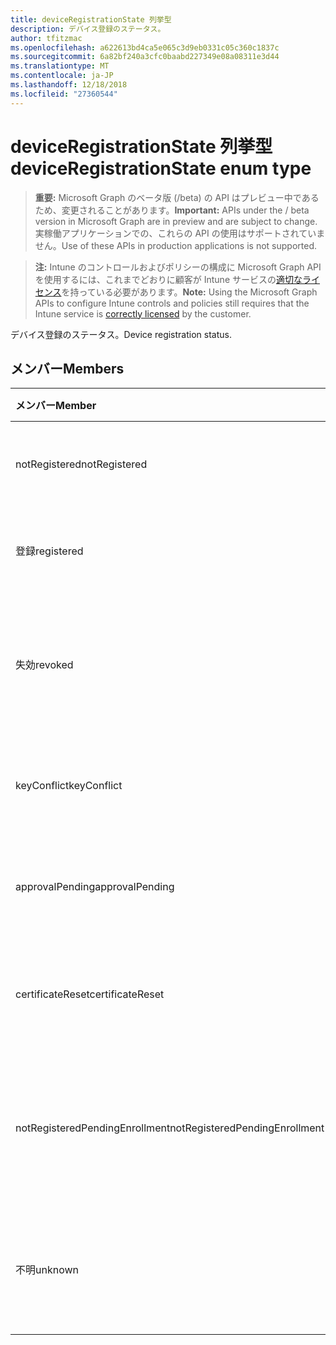 ```yaml
---
title: deviceRegistrationState 列挙型
description: デバイス登録のステータス。
author: tfitzmac
ms.openlocfilehash: a622613bd4ca5e065c3d9eb0331c05c360c1837c
ms.sourcegitcommit: 6a82bf240a3cfc0baabd227349e08a08311e3d44
ms.translationtype: MT
ms.contentlocale: ja-JP
ms.lasthandoff: 12/18/2018
ms.locfileid: "27360544"
---
```

# <a name="deviceregistrationstate-enum-type"></a><span data-ttu-id="8172c-103">deviceRegistrationState 列挙型</span><span class="sxs-lookup"><span data-stu-id="8172c-103">deviceRegistrationState enum type</span></span>

> <span data-ttu-id="8172c-104">**重要:** Microsoft Graph のベータ版 (/beta) の API はプレビュー中であるため、変更されることがあります。</span><span class="sxs-lookup"><span data-stu-id="8172c-104">**Important:** APIs under the / beta version in Microsoft Graph are in preview and are subject to change.</span></span> <span data-ttu-id="8172c-105">実稼働アプリケーションでの、これらの API の使用はサポートされていません。</span><span class="sxs-lookup"><span data-stu-id="8172c-105">Use of these APIs in production applications is not supported.</span></span>

> <span data-ttu-id="8172c-106">**注:** Intune のコントロールおよびポリシーの構成に Microsoft Graph API を使用するには、これまでどおりに顧客が Intune サービスの[適切なライセンス](https://go.microsoft.com/fwlink/?linkid=839381)を持っている必要があります。</span><span class="sxs-lookup"><span data-stu-id="8172c-106">**Note:** Using the Microsoft Graph APIs to configure Intune controls and policies still requires that the Intune service is [correctly licensed](https://go.microsoft.com/fwlink/?linkid=839381) by the customer.</span></span>

<span data-ttu-id="8172c-107">デバイス登録のステータス。</span><span class="sxs-lookup"><span data-stu-id="8172c-107">Device registration status.</span></span>
## <a name="members"></a><span data-ttu-id="8172c-108">メンバー</span><span class="sxs-lookup"><span data-stu-id="8172c-108">Members</span></span>
|<span data-ttu-id="8172c-109">メンバー</span><span class="sxs-lookup"><span data-stu-id="8172c-109">Member</span></span>|<span data-ttu-id="8172c-110">値</span><span class="sxs-lookup"><span data-stu-id="8172c-110">Value</span></span>|<span data-ttu-id="8172c-111">説明</span><span class="sxs-lookup"><span data-stu-id="8172c-111">Description</span></span>|
|:---|:---|:---|
|<span data-ttu-id="8172c-112">notRegistered</span><span class="sxs-lookup"><span data-stu-id="8172c-112">notRegistered</span></span>|<span data-ttu-id="8172c-113">0</span><span class="sxs-lookup"><span data-stu-id="8172c-113">0</span></span>|<span data-ttu-id="8172c-114">デバイスは登録されていません。</span><span class="sxs-lookup"><span data-stu-id="8172c-114">The device is not registered.</span></span>|
|<span data-ttu-id="8172c-115">登録</span><span class="sxs-lookup"><span data-stu-id="8172c-115">registered</span></span>|<span data-ttu-id="8172c-116">2</span><span class="sxs-lookup"><span data-stu-id="8172c-116">2</span></span>|<span data-ttu-id="8172c-117">デバイスが登録されています。</span><span class="sxs-lookup"><span data-stu-id="8172c-117">The device is registered.</span></span>|
|<span data-ttu-id="8172c-118">失効</span><span class="sxs-lookup"><span data-stu-id="8172c-118">revoked</span></span>|<span data-ttu-id="8172c-119">3</span><span class="sxs-lookup"><span data-stu-id="8172c-119">3</span></span>|<span data-ttu-id="8172c-120">デバイスがブロックされている、消去した廃止します。</span><span class="sxs-lookup"><span data-stu-id="8172c-120">The device has been blocked, wiped or retired.</span></span>|
|<span data-ttu-id="8172c-121">keyConflict</span><span class="sxs-lookup"><span data-stu-id="8172c-121">keyConflict</span></span>|<span data-ttu-id="8172c-122">4</span><span class="sxs-lookup"><span data-stu-id="8172c-122">4</span></span>|<span data-ttu-id="8172c-123">デバイスには、キーの競合があります。</span><span class="sxs-lookup"><span data-stu-id="8172c-123">The device has a key conflict.</span></span>|
|<span data-ttu-id="8172c-124">approvalPending</span><span class="sxs-lookup"><span data-stu-id="8172c-124">approvalPending</span></span>|<span data-ttu-id="8172c-125">5</span><span class="sxs-lookup"><span data-stu-id="8172c-125">5</span></span>|<span data-ttu-id="8172c-126">デバイスは、承認が保留中です。</span><span class="sxs-lookup"><span data-stu-id="8172c-126">The device is pending approval.</span></span>|
|<span data-ttu-id="8172c-127">certificateReset</span><span class="sxs-lookup"><span data-stu-id="8172c-127">certificateReset</span></span>|<span data-ttu-id="8172c-128">6</span><span class="sxs-lookup"><span data-stu-id="8172c-128">6</span></span>|<span data-ttu-id="8172c-129">デバイスの証明書をリセットするとします。</span><span class="sxs-lookup"><span data-stu-id="8172c-129">The device certificate has been reset.</span></span>|
|<span data-ttu-id="8172c-130">notRegisteredPendingEnrollment</span><span class="sxs-lookup"><span data-stu-id="8172c-130">notRegisteredPendingEnrollment</span></span>|<span data-ttu-id="8172c-131">7</span><span class="sxs-lookup"><span data-stu-id="8172c-131">7</span></span>|<span data-ttu-id="8172c-132">デバイスが登録されていないと登録を保留中です。</span><span class="sxs-lookup"><span data-stu-id="8172c-132">The device is not registered and pending enrollment.</span></span>|
|<span data-ttu-id="8172c-133">不明</span><span class="sxs-lookup"><span data-stu-id="8172c-133">unknown</span></span>|<span data-ttu-id="8172c-134">8</span><span class="sxs-lookup"><span data-stu-id="8172c-134">8</span></span>|<span data-ttu-id="8172c-135">デバイス ライセンス登録のステータスは不明です。</span><span class="sxs-lookup"><span data-stu-id="8172c-135">The device registration status is unknown.</span></span>|





